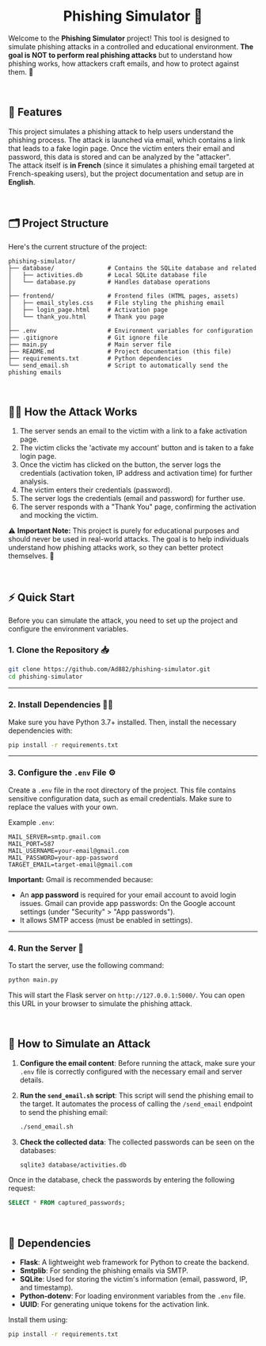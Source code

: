 <h1 align='center'> Phishing Simulator 🎣 </h1>  

Welcome to the **Phishing Simulator** project! This tool is designed to simulate phishing attacks in a controlled and educational environment. **The goal is NOT to perform real phishing attacks** but to understand how phishing works, how attackers craft emails, and how to protect against them. 🔐

<br>

## 🌟 Features

This project simulates a phishing attack to help users understand the phishing process. The attack is launched via email, which contains a link that leads to a fake login page. Once the victim enters their email and password, this data is stored and can be analyzed by the "attacker".   
The attack itself is **in French** (since it simulates a phishing email targeted at French-speaking users), but the project documentation and setup are in **English**.


<br>

## 🗂️ Project Structure

Here's the current structure of the project:

```
phishing-simulator/
├── database/               # Contains the SQLite database and related 
│   ├── activities.db       # Local SQLite database file
│   └── database.py         # Handles database operations
│
├── frontend/               # Frontend files (HTML pages, assets) 
│   ├── email_styles.css    # File styling the phishing email
│   ├── login_page.html     # Activation page
│   └── thank_you.html      # Thank you page
│
├── .env                    # Environment variables for configuration
├── .gitignore              # Git ignore file
├── main.py                 # Main server file
├── README.md               # Project documentation (this file)
├── requirements.txt        # Python dependencies
└── send_email.sh           # Script to automatically send the phishing emails
```


<br>

## 🕵️‍♂️ How the Attack Works 

1. The server sends an email to the victim with a link to a fake activation page.
2. The victim clicks the 'activate my account' button and is taken to a fake login page.
3. Once the victim has clicked on the button, the server logs the credentials (activation token, IP address and activation time) for further analysis.
4. The victim enters their credentials (password).
5. The server logs the credentials (email and password) for further use.
6. The server responds with a "Thank You" page, confirming the activation and mocking the victim.
  
⚠️ **Important Note:** This project is purely for educational purposes and should never be used in real-world attacks. The goal is to help individuals understand how phishing attacks work, so they can better protect themselves. 🚫

<br>

## ⚡ Quick Start

Before you can simulate the attack, you need to set up the project and configure the environment variables.


### 1. Clone the Repository 📥

```bash
git clone https://github.com/Ad882/phishing-simulator.git
cd phishing-simulator
```

--- 
### 2. Install Dependencies 🧑‍💻

Make sure you have Python 3.7+ installed. Then, install the necessary dependencies with:

```bash
pip install -r requirements.txt
```

--- 
### 3. Configure the `.env` File ⚙️

Create a `.env` file in the root directory of the project. This file contains sensitive configuration data, such as email credentials. Make sure to replace the values with your own.

Example `.env`:

```env
MAIL_SERVER=smtp.gmail.com
MAIL_PORT=587
MAIL_USERNAME=your-email@gmail.com
MAIL_PASSWORD=your-app-password
TARGET_EMAIL=target-email@gmail.com
```

**Important:**
Gmail is recommended because:
- An **app password** is required for your email account to avoid login issues. Gmail can provide app passwords: On the Google account settings (under "Security" > "App passwords").
- It allows SMTP access (must be enabled in settings).
  
--- 
### 4. Run the Server 🚀

To start the server, use the following command:

```bash
python main.py
```

This will start the Flask server on `http://127.0.0.1:5000/`. You can open this URL in your browser to simulate the phishing attack.

<br>

## 🎯 How to Simulate an Attack 

1. **Configure the email content**: Before running the attack, make sure your `.env` file is correctly configured with the necessary email and server details.

2. **Run the `send_email.sh` script**: This script will send the phishing email to the target. It automates the process of calling the `/send_email` endpoint to send the phishing email:
   ```bash
   ./send_email.sh
    ```
3. **Check the collected data**: The collected passwords can be seen on the databases:
    ```bash
    sqlite3 database/activities.db
    ```
Once in the database, check the passwords by entering the following request:
```sql
SELECT * FROM captured_passwords;
```


<br>

## 🔗 Dependencies

- **Flask**: A lightweight web framework for Python to create the backend.
- **Smtplib**: For sending the phishing emails via SMTP.
- **SQLite**: Used for storing the victim's information (email, password, IP, and timestamp).
- **Python-dotenv**: For loading environment variables from the `.env` file.
- **UUID**: For generating unique tokens for the activation link.

Install them using:

```bash
pip install -r requirements.txt
```
